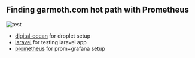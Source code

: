 ## Finding garmoth.com hot path with Prometheus

![test](https://cdn.discordapp.com/emojis/831240669989044224.png?v=1)


- [digital-ocean](/digital-ocean/README.md) for droplet setup
- [laravel](/laravel/README.md) for testing laravel app
- [prometheus](/prometheus/README.md) for prom+grafana setup
